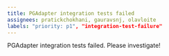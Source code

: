 ```yaml
---
title: PGAdapter integration tests failed
assignees: pratickchokhani, gauravsnj, olavloite
labels: "priority: p1", "integration-test-failure"
---
```

PGAdapter integration tests failed. Please investigate!
